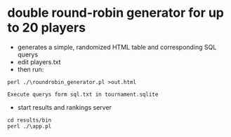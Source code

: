 # double round-robin generator for up to 20 players

* generates a simple, randomized HTML table and corresponding SQL querys
* edit players.txt
* then run:

```
perl ./\roundrobin_generator.pl >out.html
```

```
Execute querys form sql.txt in tournament.sqlite
```

* start results and rankings server
```
cd results/bin
perl ./\app.pl
```

